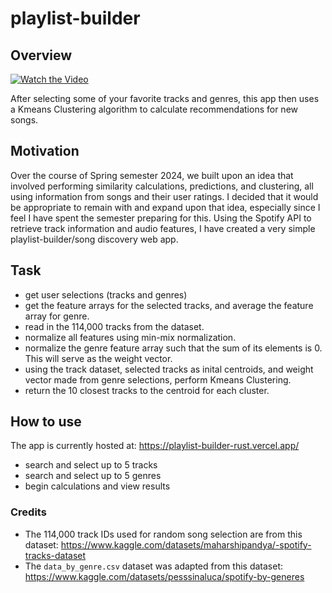 # playlist-builder

## Overview
[![Watch the Video](https://i.ytimg.com/an_webp/D6Kzif93vKo/mqdefault_6s.webp?du=3000&sqp=CL70-7EG&rs=AOn4CLA9D74tSwv72Wulr0_8C5GRxdI6Dw)](https://www.youtube.com/watch?v=D6Kzif93vKo)

After selecting some of your favorite tracks and genres, this app then uses a Kmeans Clustering algorithm to calculate recommendations for new songs.

## Motivation
Over the course of Spring semester 2024, we built upon an idea that involved performing similarity calculations, predictions, and clustering, all using information from songs and their user ratings.
I decided that it would be appropriate to remain with and expand upon that idea, especially since I feel I have spent the semester preparing for this. Using the Spotify API to retrieve track information and audio features, I have created a very simple playlist-builder/song discovery web app.

## Task
* get user selections (tracks and genres)
* get the feature arrays for the selected tracks, and average the feature array for genre.
* read in the 114,000 tracks from the dataset.
* normalize all features using min-mix normalization.
* normalize the genre feature array such that the sum of its elements is 0. This will serve as the weight vector.
* using the track dataset, selected tracks as inital centroids, and weight vector made from genre selections, perform Kmeans Clustering.
* return the 10 closest tracks to the centroid for each cluster.

## How to use
The app is currently hosted at: https://playlist-builder-rust.vercel.app/

  * search and select up to 5 tracks
  * search and select up to 5 genres
  * begin calculations and view results

### Credits

  * The 114,000 track IDs used for random song selection are from this dataset: https://www.kaggle.com/datasets/maharshipandya/-spotify-tracks-dataset
  * The `data_by_genre.csv` dataset was adapted from this dataset: https://www.kaggle.com/datasets/pesssinaluca/spotify-by-generes
